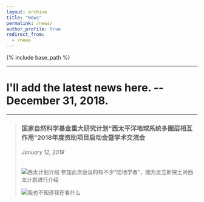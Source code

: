 ```yaml
---
layout: archive
title: "News"
permalink: /news/
author_profile: true
redirect_from:
  - /news
---
```


{% include base_path %}

---
# I'll add the latest news here. --December 31, 2018.
---

>### 国家自然科学基金重大研究计划“西太平洋地球系统多圈层相互作用”2018年度资助项目启动会暨学术交流会
>###### January 12, 2019 
>
> ![西太计划介绍](https://upload-images.jianshu.io/upload_images/5650380-489fa9038ebb686e.jpg?imageMogr2/auto-orient/strip%7CimageView2/2/w/1240)
> 参加此次会议的有不少“陆地学者”，图为吴立新院士对西太计划进行介绍
>
>
> ![我也不知道我在看什么](https://upload-images.jianshu.io/upload_images/5650380-086f5bc55b18201e.jpg?imageMogr2/auto-orient/strip%7CimageView2/2/w/1240)
> 
>

